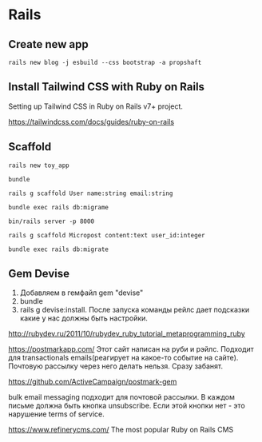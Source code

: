 # Rails


## Create new app



`rails new blog -j esbuild --css bootstrap -a propshaft`

## Install Tailwind CSS with Ruby on Rails

Setting up Tailwind CSS in Ruby on Rails v7+ project.

https://tailwindcss.com/docs/guides/ruby-on-rails



## Scaffold

`rails new toy_app`

`bundle `




`rails g scaffold User name:string email:string`

`bundle exec rails db:migrame`

`bin/rails server -p 8000`

`rails g scaffold Micropost content:text user_id:integer`

`bundle exec rails db:migrate`

## Gem Devise

1. Добавляем в гемфайл gem "devise"
2. bundle
3. rails g devise:install. После запуска команды рейлс дает подсказки какие у нас должны быть настройки.

http://rubydev.ru/2011/10/rubydev_ruby_tutorial_metaprogramming_ruby

https://postmarkapp.com/  Этот сайт написан на руби и рэйлс. Подходит для transactionals emails(реагирует на какое-то событие на сайте). Почтовую рассылку через него делать нельзя. Сразу забанят.

https://github.com/ActiveCampaign/postmark-gem

bulk email messaging подходит для почтовой рассылки.
В каждом письме должна быть кнопка unsubscribe. Если этой кнопки нет - это нарушение terms of service.


https://www.refinerycms.com/ The most popular Ruby on Rails CMS